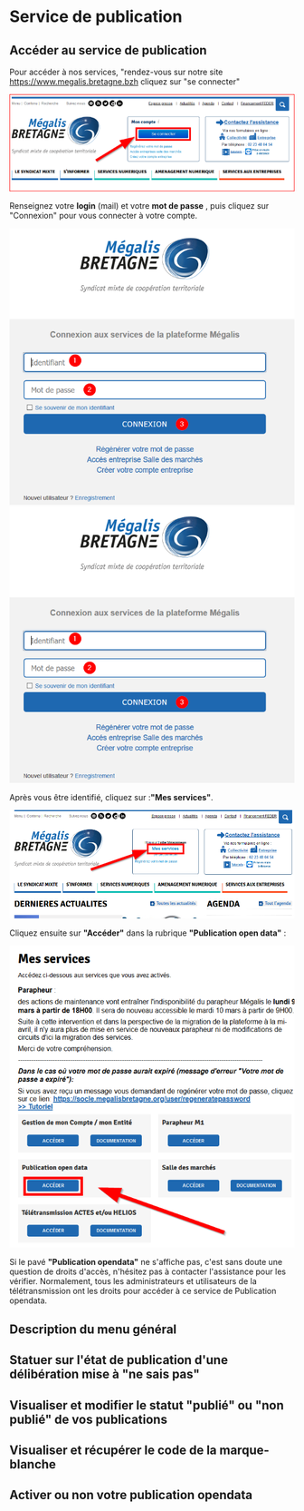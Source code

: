 # Service de publication

## Accéder au service de publication 


Pour accéder à nos services, "rendez-vous sur notre site
https://www.megalis.bretagne.bzh cliquez sur "se connecter"


![acces](img/acces_pf_meg.PNG)

Renseignez votre **login** (mail) et votre **mot de passe** , puis cliquez sur "Connexion" pour vous connecter à votre compte.

![acces](img/OD1_02.PNG)
![acces](img/OD1_02.PNG)


Après vous être identifié, cliquez sur :**"Mes services"**.

![acces](img/OD1_03.PNG)

Cliquez ensuite sur **"Accéder"** dans la rubrique **"Publication open data"**  :

![acces](img/OD1_04.PNG)

Si le pavé **"Publication opendata"** ne s'affiche pas, c'est sans doute une question de droits d'accès, n'hésitez pas à contacter l'assistance pour les vérifier.
Normalement, tous les administrateurs et utilisateurs de la télétransmission ont les droits pour accéder à ce service de Publication opendata.



## Description du menu général



## Statuer sur l'état de publication d'une délibération mise à "ne sais pas"



## Visualiser et modifier le statut "publié" ou "non publié" de vos publications


## Visualiser et récupérer le code de la marque-blanche



## Activer ou non votre publication opendata
